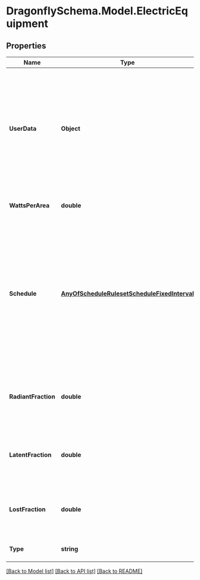 
# DragonflySchema.Model.ElectricEquipment

## Properties

Name | Type | Description | Notes
------------ | ------------- | ------------- | -------------
**UserData** | **Object** | Optional dictionary of user data associated with the object.All keys and values of this dictionary should be of a standard data type to ensure correct serialization of the object (eg. str, float, int, list). | [optional] 
**WattsPerArea** | **double** | Equipment level per floor area as [W/m2]. | 
**Schedule** | [**AnyOfScheduleRulesetScheduleFixedInterval**](AnyOfScheduleRulesetScheduleFixedInterval.md) | The schedule for the use of equipment over the course of the year. The type of this schedule should be Fractional and the fractional values will get multiplied by the watts_per_area to yield a complete equipment profile. | 
**RadiantFraction** | **double** | Number for the amount of long-wave radiation heat given off by equipment. Default value is 0. | [optional] [default to 0D]
**LatentFraction** | **double** | Number for the amount of latent heat given off by equipment. Default value is 0. | [optional] [default to 0D]
**LostFraction** | **double** | Number for the amount of “lost” heat being given off by equipment. The default value is 0. | [optional] [default to 0D]
**Type** | **string** |  | [optional] [readonly] [default to "ElectricEquipment"]

[[Back to Model list]](../README.md#documentation-for-models)
[[Back to API list]](../README.md#documentation-for-api-endpoints)
[[Back to README]](../README.md)

